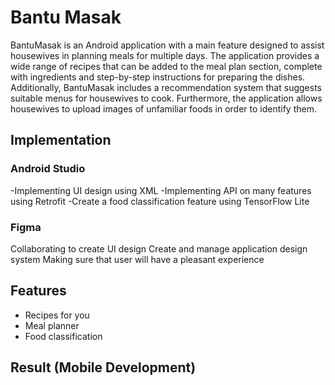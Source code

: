 # Bantu Masak

BantuMasak is an Android application with a main feature designed to assist housewives in planning meals for multiple days. The application provides a wide range of recipes that can be added to the meal plan section, complete with ingredients and step-by-step instructions for preparing the dishes. Additionally, BantuMasak includes a recommendation system that suggests suitable menus for housewives to cook. Furthermore, the application allows housewives to upload images of unfamiliar foods in order to identify them.

## Implementation

### Android Studio

-Implementing UI design using XML 
-Implementing API on many features using Retrofit
-Create a food classification feature using TensorFlow Lite

### Figma

Collaborating to create UI design 
Create and manage application design system
Making sure that user will have a pleasant experience


## Features

- Recipes for you
- Meal planner
- Food classification

## Result (Mobile Development)

